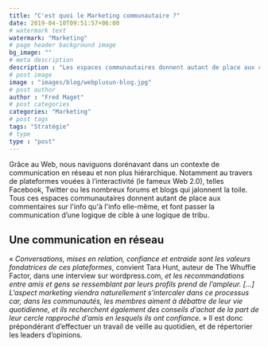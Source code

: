 ```yaml
---
title: "C'est quoi le Marketing communautaire ?"
date: 2019-04-10T09:51:57+06:00
# watermark text
watermark: "Marketing"
# page header background image
bg_image: ""
# meta description
description : "Les espaces communautaires donnent autant de place aux commentaires sur l&#39;info qu&#39;à l&#39;info elle-même, et font passer la communication d’une logique de cible à une logique de tribu."
# post image
image : "images/blog/webplusun-blog.jpg"
# post author
author : "Fred Maget"
# post categories
categories: "Marketing"
# post tags
tags: "Stratégie"
# type
type : "post"
---
```


Grâce au Web, nous naviguons dorénavant dans un contexte de communication en réseau et non plus hiérarchique. Notamment au travers de plateformes vouées à l’interactivité (le fameux Web 2.0), telles Facebook, Twitter ou les nombreux forums et blogs qui jalonnent la toile. Tous ces espaces communautaires donnent autant de place aux commentaires sur l'info qu'à l'info elle-même, et font passer la communication d’une logique de cible à une logique de tribu.

## Une communication en réseau

« *Conversations, mises en relation, confiance et entraide sont les valeurs fondatrices de ces plateformes*, convient Tara Hunt, auteur de The Whuffie Factor, dans une interview sur wordpress.com, *et les recommandations entre amis et gens se ressemblant par leurs profils prend de l’ampleur. […] L’aspect marketing viendra naturellement s’intercaler dans ce processus car, dans les communautés, les membres aiment à débattre de leur vie quotidienne, et ils recherchent également des conseils d’achat de la part de leur cercle rapproché d’amis en lesquels ils ont confiance.* » Il est donc prépondérant d’effectuer un travail de veille au quotidien, et de répertorier les leaders d’opinions.

